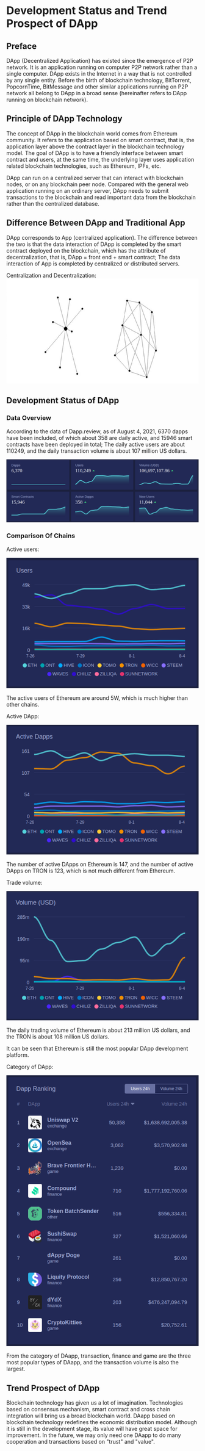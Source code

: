 # Development Status and Trend Prospect of DApp

## Preface

DApp (Decentralized Application) has existed since the emergence of P2P network. It is an application running on computer P2P network rather than a single computer. DApp exists in the Internet in a way that is not controlled by any single entity. Before the birth of blockchain technology, BitTorrent, PopcornTime, BitMessage and other similar applications running on P2P network all belong to DApp in a broad sense  (hereinafter refers to DApp running on blockchain network).

## Principle of DApp Technology

The concept of DApp in the blockchain world comes from Ethereum community. It refers to the application based on smart contract, that is, the application layer above the contract layer in the blockchain technology model. The goal of DApp is to have a friendly interface between smart contract and users, at the same time, the underlying layer uses application related blockchain technologies, such as Ethereum, IPFs, etc.

DApp can run on a centralized server that can interact with blockchain nodes, or on any blockchain peer node. Compared with the general web application running on an ordinary server, DApp needs to submit transactions to the blockchain and read important data from the blockchain rather than the centralized database.

## Difference Between DApp and Traditional App

DApp corresponds to App (centralized application). The difference between the two is that the data interaction of DApp is completed by the smart contract deployed on the blockchain, which has the attribute of decentralization, that is, DApp = front end + smart contract; The data interaction of App is completed by centralized or distributed servers.

Centralization and Decentralization:
![image-20210805154812112](https://github.com/helloyzp/BlockChainArticles/blob/master/images/image-20210805154812112.png) 

 

## Development Status of DApp

### Data Overview

According to the data of Dapp.review, as of August 4, 2021, 6370 dapps have been included, of which about 358 are daily active, and 15946 smart contracts have been deployed in total; The daily active users are about 110249, and the daily transaction volume is about 107 million US dollars.

![image-20210805184435350](https://github.com/helloyzp/BlockChainArticles/blob/master/images/image-20210805184435350.png) 

 

### Comparison Of Chains

Active users:

![image-20210805184529517](https://github.com/helloyzp/BlockChainArticles/blob/master/images/image-20210805184529517.png)



The active users of Ethereum are around 5W, which is much higher than other chains.

Active DApp:

![image-20210805184637005](https://github.com/helloyzp/BlockChainArticles/blob/master/images/image-20210805184637005.png)

The number of active DApps on Ethereum is 147, and the number of active DApps on TRON is 123, which is not much different from Ethereum.

Trade volume:

![image-20210805184828108](https://github.com/helloyzp/BlockChainArticles/blob/master/images/image-20210805184828108.png)

The daily trading volume of Ethereum is about 213 million US dollars, and the TRON is about 108 million US dollars.

It can be seen that Ethereum is still the most popular DApp development platform.

Category of DApp:

![image-20210805184914336](https://github.com/helloyzp/BlockChainArticles/blob/master/images/image-20210805184914336.png)

From the category of DAapp, transaction, finance and game are the three most popular types of DAapp, and the transaction volume is also the largest.

## Trend Prospect of DApp

Blockchain technology has given us a lot of imagination. Technologies based on consensus mechanism, smart contract and cross chain integration will bring us a broad blockchain world. DAapp based on blockchain technology redefines the economic distribution model. Although it is still in the development stage, its value will have great space for improvement. In the future, we may only need one DAapp to do many cooperation and transactions based on "trust" and "value".
